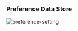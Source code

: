 ### Preference Data Store

![preference-setting](https://user-images.githubusercontent.com/27923352/181573496-38bfc621-b309-4b30-bd16-1502451c2360.gif)
